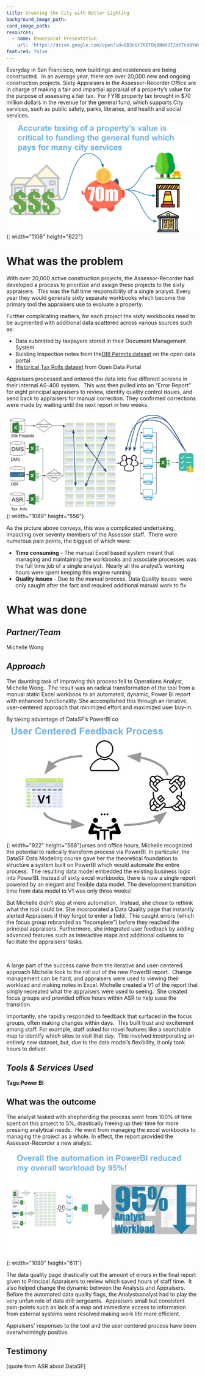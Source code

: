 ```yaml
---
title: Greening the City with Better Lighting
background_image_path:
card_image_path:
resources:
  - name: Powerpoint Presentation
    url: 'https://drive.google.com/open?id=0B3nQt7K8TDq0NmtUT2d6TndBYWc'
featured: false
---
```


Everyday in San Francisco, new buildings and residences are being constructed.&nbsp; In an average year, there are over 20,000 new and ongoing construction projects. Sixty Appraisers in the Assessor-Recorder Office are in charge of making a fair and impartial appraisal of a property’s value for the purpose of assessing a fair tax.&nbsp; For FY18 property tax brought in $70 million dollars in the revenue for the general fund, which supports City services, such as public safety, parks, libraries, and health and social services.

![](/uploads/accurate-taxing.png){: width="1106" height="622"}

# What was the problem

With over 20,000 active construction projects, the Assessor-Recorder had developed a process to prioritize and assign these projects to the sixty appraisers.&nbsp; This was the full time responsibility of a single analyst. Every year they would generate sixty separate workbooks which become the primary tool the appraisers use to evaluate a property.

Further complicating matters, for each project the sixty workbooks need to be augmented with additional data scattered across various sources such as:

* Data submitted by taxpayers stored in their Document Management System
* Building Inspection notes from the[DBI Permits dataset](https://data.sfgov.org/Housing-and-Buildings/Building-Permits/i98e-djp9) on the open data portal
* [Historical Tax Rolls dataset](https://data.sfgov.org/Housing-and-Buildings/Assessor-Historical-Secured-Property-Tax-Rolls/wv5m-vpq2) from Open Data Portal

Appraisers processed and entered the data into five different screens in their internal AS-400 system.&nbsp; This was then pulled into an “Error Report” for eight principal appraisers to review, identify quality control issues, and send back to appraisers for manual correction. They confirmed corrections were made by waiting until the next report in two weeks.

![](/uploads/workflow.png){: width="1089" height="556"}

As the picture above conveys, this was a complicated undertaking, impacting over seventy members of the Assessor staff.&nbsp; There were numerous pain points, the biggest of which were:

* **Time consuming** - The manual Excel based system meant that managing and maintaining the workbooks and associate processes was the full time job of a single analyst.&nbsp; Nearly all the analyst’s working hours were spent keeping this engine running
* **Quality issues** - Due to the manual process, Data Quality issues&nbsp; were only caught after the fact and required additional manual work to fix

# What was done

## *Partner/Team*

Michelle Wong

## *Approach*

The daunting task of improving this process fell to Operations Analyst, Michelle Wong.&nbsp; The result was an radical transformation of the tool from a manual static Excel workbook to an automated, dynamic, Power BI report with enhanced functionality. She accomplished this through an iterative, user-centered approach that minimized effort and maximized user buy-in.

By taking advantage of DataSF’s PowerBI co![](/uploads/user-centered-feedback-process.png){: width="922" height="568"}urses and office hours, Michelle recognized the potential to radically transform process via PowerBI. In particular, the DataSF Data Modeling course gave her the theoretical foundation to structure a system built on PowerBI which would automate the entire process.&nbsp; The resulting data model embedded the existing business logic into PowerBI. Instead of sixty excel workbooks, there is now a single report powered by an elegant and flexible data model. The development transition time from data model to V1 was only three weeks\!

But Michelle didn’t stop at mere automation.&nbsp; Instead, she chose to rethink what the tool could be. She incorporated a Data Quality page that instantly alerted Appraisers if they forgot to enter a field.&nbsp; This caught errors (which the focus group rebranded as “Incomplete”) before they reached the principal appraisers. Furthermore, she integrated user feedback by adding advanced features such as interactive maps and additional columns to facilitate the appraisers’ tasks.

&nbsp;

A large part of the success came from the iterative and user-centered approach Michelle took to the roll out of the new PowerBI report.&nbsp; Change management can be hard, and appraisers were used to viewing their workload and making notes in Excel. Michelle created a V1 of the report that simply recreated what the appraisers were used to seeing.&nbsp; She created focus groups and provided office hours within ASR to help ease the transition.&nbsp;

Importantly, she rapidly responded to feedback that surfaced in the focus groups, often making changes within days.&nbsp; This built trust and excitement among staff. For example, staff asked for novel features like a searchable map to identify which sites to visit that day.&nbsp; This involved incorporating an entirely new dataset, but, due to the data model’s flexibility, it only took hours to deliver.&nbsp;&nbsp;

## *Tools & Services Used*

**Tags:Power BI**

## What was the outcome

The analyst tasked with shepherding the process went from 100% of time spent on this project to 5%, drastically freeing up their time for more pressing analytical needs.&nbsp; He went from managing the excel workbooks to managing the project as a whole. In effect, the report provided the Assessor-Recorder a new analyst.

![](/uploads/overall-automation.png){: width="1099" height="611"}

The data quality page drastically cut the amount of errors in the final report given to Principal Appraisers to review which saved hours of staff time.&nbsp; It also helped change the dynamic between the Analysts and Appraisers. Before the automated data quality flags, the Analystsanalyst had to play the very unfun role of data drill sergeants.&nbsp; Appraisers small but consistent pain-points such as lack of a map and immediate access to information from external systems were resolved making work life more efficient.&nbsp;&nbsp;

Appraisers’ responses to the tool and the user centered process have been overwhelmingly positive.

## Testimony

\[quote from ASR about DataSF\]